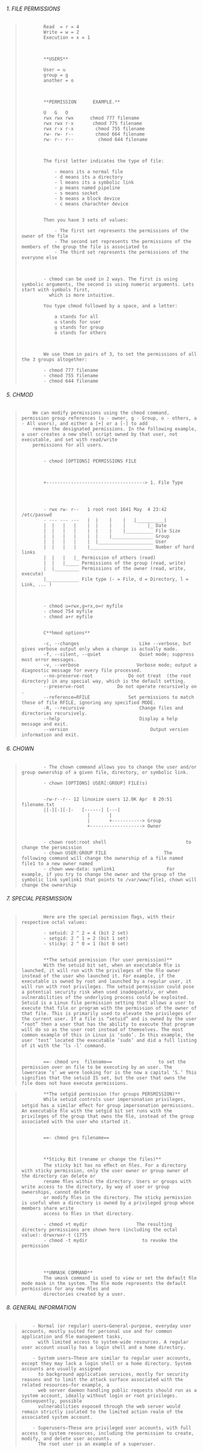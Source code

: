 ###### 1. FILE PERMISSIONS

> 
> 
>             Read  = r = 4
>             Write = w = 2
>             Execution = x = 1
> 
> 
> 
>             **USERS**
> 
>             User = u
>             group = g
>             another = o
> 
> 
> 
>             **PERMISSION      EXAMPLE.**
> 
>             U   G   O
>             rwx rwx rwx      chmod 777 filename
>             rwx rwx r-x       chmod 775 filename
>             rwx r-x r-x        chmod 755 filename
>             rw- rw- r--        chmod 664 filename
>             rw- r-- r--         chmod 644 filename
> 
> 
> 
>             The first letter indicates the type of file:
> 
>                 - means its a normal file
>                 - d means its a directory
>                 - l means its a symbolic link
>                 - p means named pipeline
>                 - s means socket
>                 - b means a block device
>                 - c means charachter device
> 
> 
>             Then you have 3 sets of values:
> 
>                 - The first set represents the permissions of the owner of the file
>                 - The second set represents the permissions of the members of the group the file is associated to
>                 - The third set represents the permissions of the everyone else
> 
> 
> 
>             - chmod can be used in 2 ways. The first is using symbolic arguments, the second is using numeric arguments. Lets start with symbols first,
>               which is more intuitive.
> 
>             You type chmod followed by a space, and a letter:
> 
>                 a stands for all
>                 u stands for user
>                 g stands for group
>                 o stands for others
> 
> 
> 
>             We use them in pairs of 3, to set the permissions of all the 3 groups altogether:
> 
>             - chmod 777 filename
>             - chmod 755 filename
>             - chmod 644 filename
> 
> 





###### 5. CHMOD

> 
> 
>         We can modify permissions using the chmod command, permission group references (u - owner, g - Group, o - others, a - All users), and either a [+] or a [-] to add 
>         remove the designated permissions. In the following example, a user creates a new shell script owned by that user, not executable, and set with read/write 
>         permissions for all users.
> 
> 
>             - chmod [OPTIONS] PERMISSIONS FILE
> 
> 
> 
>             +------------------------------------> 1. File Type
> 
> 
> 
> 
>             - rwx rw- r--   1 root root 1641 May  4 23:42 /etc/passwd
>             - --- --- ---   |  |    |    |   |__________|
>             |  |   |   |    |  |    |    |        |_ Date
>             |  |   |   |    |  |    |    |__________ File Size
>             |  |   |   |    |  |    |_______________ Group
>             |  |   |   |    |  |____________________ User
>             |  |   |   |    |_______________________ Number of hard links
>             |  |   |   |_ Permission of others (read)
>             |  |   |_____ Permissions of the group (read, write)
>             |  |_________ Permissions of the owner (read, write, execute)
>             |____________ File type (- = File, d = Directory, l = Link, ... )
> 
> 
> 
>             - chmod u=rwx,g=rx,o=r myfile
>             - chmod 754 myfile
>             - chmod a+r myfile
> 
> 
>             C**hmod options**
> 
>             -c, --changes 	                 Like --verbose, but gives verbose output only when a change is actually made.
>             -f, --silent, --quiet 	         Quiet mode; suppress most error messages.
>             -v, --verbose                     Verbose mode; output a diagnostic message for every file processed.
>             --no-preserve-root 	         Do not treat  (the root directory) in any special way, which is the default setting.
>             --preserve-root 	         Do not operate recursively on .
>             --reference=RFILE 	         Set permissions to match those of file RFILE, ignoring any specified MODE.
>             -R, --recursive 	                 Change files and directories recursively.
>             --help 	                         Display a help message and exit.
>             --version 	                         Output version information and exit.
> 
> 
> 






###### 6. CHOWN

> 
>             - The chown command allows you to change the user and/or group ownership of a given file, directory, or symbolic link.
> 
>             - chown [OPTIONS] USER[:GROUP] FILE(s)
> 
> 
>             -rw-r--r-- 12 linuxize users 12.0K Apr  8 20:51 filename.txt
>             |[-][-][-]-   [------] [---]
>                             |       |
>                             |       +-----------> Group
>                             +-------------------> Owner
> 
> 
>             - chown root:root shell                             to change the persmission
>             - chown USER:GROUP FILE                     The following command will change the ownership of a file named file1 to a new owner named
>             - chown www-data: symlink1                   For example, if you try to change the owner and the group of the symbolic link symlink1 that points to /var/www/file1, chown will change the ownership
> 
>






###### 7. SPECIAL PERSMISSION

> 
> 
>             Here are the special permission ﬂags, with their respective octal values:
> 
>             - setuid: 2 ^ 2 = 4 (bit 2 set)
>             - setgid: 2 ^ 1 = 2 (bit 1 set)
>             - sticky: 2 ^ 0 = 1 (bit 0 set)
> 
> 
>             **The setuid permission (for user permission)**
>             With the setuid bit set, when an executable ﬁle is launched, it will run with the privileges of the ﬁle owner instead of the user who launched it. For example, if the executable is owned by root and launched by a regular user, it will run with root privileges. The setuid permission could pose a potential security risk when used inadequately, or when vulnerabilities of the underlying process could be exploited. Setuid is a Linux file permission setting that allows a user to execute that file or program with the permission of the owner of that file. This is primarily used to elevate the privileges of the current user. If a file is “setuid” and is owned by the user “root” then a user that has the ability to execute that program will do so as the user root instead of themselves. The most common example of this in Linux is ‘sudo’. In this example, the user ‘test’ located the executable ‘sudo’ and did a full listing of it with the ‘ls -l’ command.
> 
> 
>             ==- chmod u+s  filename==                 to set the permission over an file to be executing by an user. The lowercase ‘s’ we were looking for is the now a capital ‘S.’ This signifies that the setuid IS set, but the user that owns the file does not have execute permissions.
> 

> 
> 
>             **The setgid permission (for groups PERSMISSION)**
>             While setuid controls user impersonation privileges, setgid has a similar eﬀect for group impersonation permissions. An executable ﬁle with the setgid bit set runs with the privileges of the group that owns the ﬁle, instead of the group associated with the user who started it.
> 
> 
>             ==- chmod g+s filename==
> 
> 
> 
>             **Sticky Bit (rename or change the files)**
>             The sticky bit has no eﬀect on ﬁles. For a directory with sticky permission, only the user owner or group owner of the directory can delete or
>             rename ﬁles within the directory. Users or groups with write access to the directory, by way of user or group ownerships, cannot delete
>             or modify ﬁles in the directory. The sticky permission is useful when a directory is owned by a privileged group whose members share write
>             access to ﬁles in that directory.
> 
>             - chmod +t mydir                  The resulting directory permissions are shown here (including the octal value): drwxrwxr-t (1775
>             - chmod -t mydir                    to revoke the permission
> 
> 
> 
> 
>             **UNMASK COMMAND**
>             The umask command is used to view or set the default ﬁle mode mask in the system. The ﬁle mode represents the default permissions for any new ﬁles and
>             directories created by a user.
> 





###### 8. GENERAL INFORMATION

> 
> 
>         - Normal (or regular) users—General-purpose, everyday user accounts, mostly suited for personal use and for common application and ﬁle management tasks,
>           with limited access to system-wide resources. A regular user account usually has a login shell and a home directory.
> 
>         - System users—These are similar to regular user accounts, except they may lack a login shell or a home directory. System accounts are usually assigned
>           to background application services, mostly for security reasons and to limit the attack surface associated with the related resources—for example, a
>           web server daemon handling public requests should run as a system account, ideally without login or root privileges. Consequently, possible
>           vulnerabilities exposed through the web server would remain strictly isolated to the limited action realm of the associated system account.
> 
>         - Superusers—These are privileged user accounts, with full access to system resources, including the permission to create, modify, and delete user accounts.
>           The root user is an example of a superuser.
> 